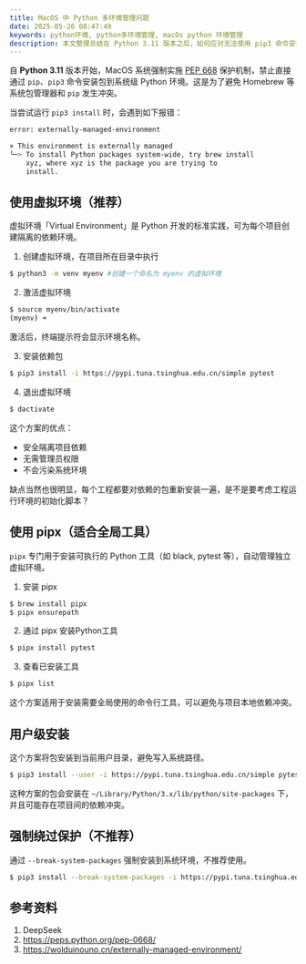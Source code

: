 ```yaml
---
title: MacOS 中 Python 多环境管理问题
date: 2025-05-26 08:47:49
keywords: python环境, python多环境管理, macOs python 环境管理
description: 本文整理总结在 Python 3.11 版本之后，如何应对无法使用 pip3 命令安装 MacOS 系统范围的 Python 包方案。
---
```


自 **Python 3.11** 版本开始，MacOS 系统强制实施 [PEP 668](https://peps.python.org/pep-0668/) 保护机制，禁止直接通过 `pip`、`pip3` 命令安装包到系统级 Python 环境。这是为了避免 Homebrew 等系统包管理器和 `pip` 发生冲突。

当尝试运行 `pip3 install` 时，会遇到如下报错：
```bash
error: externally-managed-environment

× This environment is externally managed
╰─> To install Python packages system-wide, try brew install
    xyz, where xyz is the package you are trying to
    install.
```

## 使用虚拟环境（推荐）

虚拟环境「Virtual Environment」是 Python 开发的标准实践，可为每个项目创建隔离的依赖环境。

1. 创建虚拟环境，在项目所在目录中执行
```bash
$ python3 -m venv myenv	#创建一个命名为 myenv 的虚拟环境
```

2. 激活虚拟环境
```bash
$ source myenv/bin/activate
(myenv) ➜   
```

激活后，终端提示符会显示环境名称。

3. 安装依赖包
```bash
$ pip3 install -i https://pypi.tuna.tsinghua.edu.cn/simple pytest
```

4. 退出虚拟环境
```bash
$ dactivate
```

这个方案的优点：
* 安全隔离项目依赖
* 无需管理员权限
* 不会污染系统环境

缺点当然也很明显，每个工程都要对依赖的包重新安装一遍，是不是要考虑工程运行环境的初始化脚本？

## 使用 pipx（适合全局工具）

`pipx` 专门用于安装可执行的 Python 工具（如 black, pytest 等），自动管理独立虚拟环境。

1. 安装 pipx
```bash
$ brew install pipx
$ pipx ensurepath
```

2. 通过 pipx 安装Python工具
```bash
$ pipx install pytest
```

3. 查看已安装工具
```bash
$ pipx list
```

这个方案适用于安装需要全局使用的命令行工具，可以避免与项目本地依赖冲突。

## 用户级安装

这个方案将包安装到当前用户目录，避免写入系统路径。
```bash
$ pip3 install --user -i https://pypi.tuna.tsinghua.edu.cn/simple pytest
```

这种方案的包会安装在 `~/Library/Python/3.x/lib/python/site-packages` 下，并且可能存在项目间的依赖冲突。

## 强制绕过保护（不推荐）

通过 `--break-system-packages` 强制安装到系统环境，不推荐使用。

```bash
$ pip3 install --break-system-packages -i https://pypi.tuna.tsinghua.edu.cn/simple pytest
```


## 参考资料
1. DeepSeek
2. https://peps.python.org/pep-0668/
3. https://wolduinouno.cn/externally-managed-environment/
